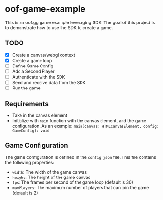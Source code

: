 # oof-game-example
This is an oof.gg game example leveraging SDK. The goal of this project is to demonstrate how to use the SDK to create a game.

## TODO
- [x] Create a canvas/webgl context
- [x] Create a game loop
- [ ] Define Game Config
- [ ] Add a Second Player
- [ ] Authenticate with the SDK
- [ ] Send and receive data from the SDK
- [ ] Run the game

## Requirements
- Take in the canvas element
- Initialize with `main` function with the canvas element, and the game configuration. As an example: `main(canvas: HTMLCanvasElement, config: GameConfig): void`

## Game Configuration
The game configuration is defined in the `config.json` file. This file contains the following properties:
- `width`: The width of the game canvas
- `height`: The height of the game canvas
- `fps`: The frames per second of the game loop (default is 30)
- `maxPlayers`: The maximum number of players that can join the game (default is 2)